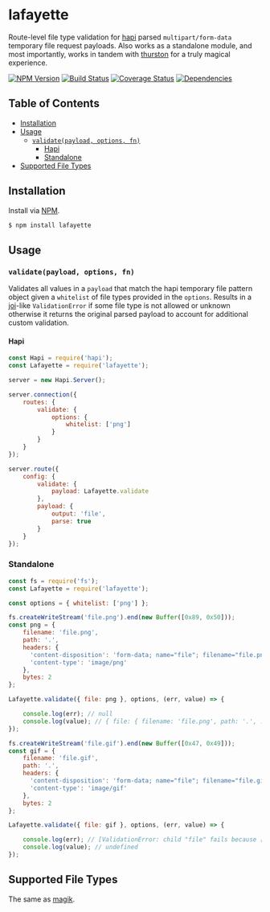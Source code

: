 # lafayette
Route-level file type validation for [hapi](https://github.com/hapijs/hapi) parsed `multipart/form-data` temporary file request payloads.
Also works as a standalone module, and most importantly, works in tandem with [thurston](https://github.com/ruiquelhas/thurston) for a truly magical experience.

[![NPM Version][fury-img]][fury-url] [![Build Status][travis-img]][travis-url] [![Coverage Status][coveralls-img]][coveralls-url] [![Dependencies][david-img]][david-url]

## Table of Contents

- [Installation](#installation)
- [Usage](#usage)
    - [`validate(payload, options, fn)`](#validatepayload-options-fn)
        - [Hapi](#hapi)
        - [Standalone](#standalone)
- [Supported File Types](#supported-file-types)

## Installation
Install via [NPM](https://www.npmjs.org).

```sh
$ npm install lafayette
```

## Usage

### `validate(payload, options, fn)`

Validates all values in a `payload` that match the hapi temporary file pattern object given a `whitelist` of file types provided in the `options`.
Results in a [joi](https://github.com/hapijs/joi)-like `ValidationError` if some file type is not allowed or unknown otherwise it returns the original parsed payload to account for additional custom validation.

#### Hapi

```js
const Hapi = require('hapi');
const Lafayette = require('lafayette');

server = new Hapi.Server();

server.connection({
    routes: {
        validate: {
            options: {
                whitelist: ['png']
            }
        }
    }
});

server.route({
    config: {
        validate: {
            payload: Lafayette.validate
        },
        payload: {
            output: 'file',
            parse: true
        }
    }
});
```

### Standalone

```js
const fs = require('fs');
const Lafayette = require('lafayette');

const options = { whitelist: ['png'] };

fs.createWriteStream('file.png').end(new Buffer([0x89, 0x50]));
const png = {
    filename: 'file.png',
    path: '.',
    headers: {
      'content-disposition': 'form-data; name="file"; filename="file.png"',
      'content-type': 'image/png'
    },
    bytes: 2
};

Lafayette.validate({ file: png }, options, (err, value) => {

    console.log(err); // null
    console.log(value); // { file: { filename: 'file.png', path: '.', ... } }
});

fs.createWriteStream('file.gif').end(new Buffer([0x47, 0x49]));
const gif = {
    filename: 'file.gif',
    path: '.',
    headers: {
      'content-disposition': 'form-data; name="file"; filename="file.gif"',
      'content-type': 'image/gif'
    },
    bytes: 2
};

Lafayette.validate({ file: gif }, options, (err, value) => {

    console.log(err); // [ValidationError: child "file" fails because ["file" type is not allowed]]
    console.log(value); // undefined
});
```

## Supported File Types

The same as [magik](https://github.com/ruiquelhas/magik#supported-file-types).

[coveralls-img]: https://coveralls.io/repos/ruiquelhas/lafayette/badge.svg
[coveralls-url]: https://coveralls.io/github/ruiquelhas/lafayette
[david-img]: https://david-dm.org/ruiquelhas/lafayette.svg
[david-url]: https://david-dm.org/ruiquelhas/lafayette
[fury-img]: https://badge.fury.io/js/lafayette.svg
[fury-url]: https://badge.fury.io/js/lafayette
[travis-img]: https://travis-ci.org/ruiquelhas/lafayette.svg
[travis-url]: https://travis-ci.org/ruiquelhas/lafayette
